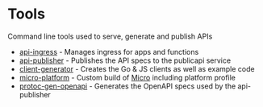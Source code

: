 # Tools

Command line tools used to serve, generate and publish APIs

- [api-ingress](api-ingress) - Manages ingress for apps and functions
- [api-publisher](api-publisher) - Publishes the API specs to the publicapi service
- [client-generator](client-generator) - Creates the Go & JS clients as well as example code
- [micro-platform](micro-platform) - Custom build of [Micro](https://github.com/micro/micro) including platform profile
- [protoc-gen-openapi](protoc-gen-openapi) - Generates the OpenAPI specs used by the api-publisher
